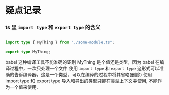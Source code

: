 # 疑点记录

### ts 里 `import type` 和 `export type` 的含义

```ts

import type { MyThing } from "./some-module.ts";

export type MyThing;

```

babel 这种编译工具不能准确的识别 MyThing 是个值还是类型，因为 babel 在编译过程中，一次只处理一个文件
使用 `import type` 和 `export type` 这形式可以准确的告诉编译器，这是一个类型，可以在编译的过程中将其省略(删除)
使用 import type 和 export type 导入和导出的类型只能在类型上下文中使用, 不能作为一个值来使用.
